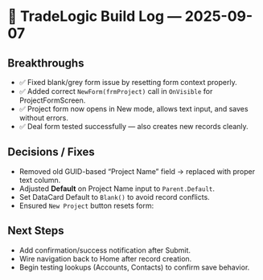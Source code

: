# 📌 TradeLogic Build Log — 2025-09-07  

## Breakthroughs  
- ✅ Fixed blank/grey form issue by resetting form context properly.  
- ✅ Added correct `NewForm(frmProject)` call in `OnVisible` for ProjectFormScreen.  
- ✅ Project form now opens in New mode, allows text input, and saves without errors.  
- ✅ Deal form tested successfully — also creates new records cleanly.  

## Decisions / Fixes  
- Removed old GUID-based “Project Name” field → replaced with proper text column.  
- Adjusted **Default** on Project Name input to `Parent.Default`.  
- Set DataCard Default to `Blank()` to avoid record conflicts.  
- Ensured `New Project` button resets form:  

## Next Steps  
- Add confirmation/success notification after Submit.  
- Wire navigation back to Home after record creation.  
- Begin testing lookups (Accounts, Contacts) to confirm save behavior.  
